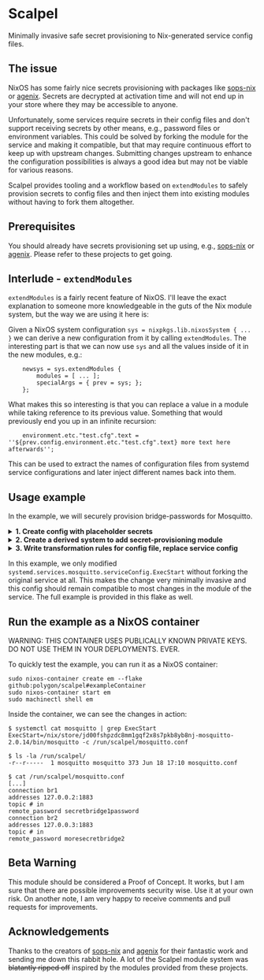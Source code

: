 # Scalpel

Minimally invasive safe secret provisioning to Nix-generated service config files.

## The issue

NixOS has some fairly nice secrets provisioning with packages like [sops-nix](https://github.com/Mic92/sops-nix/) or [agenix](https://github.com/ryantm/agenix). Secrets are decrypted at activation time and will not end up in your store where they may be accessible to anyone.

Unfortunately, some services require secrets in their config files and don't support receiving secrets by other means, e.g., password files or environment variables. This could be solved by forking the module for the service and making it compatible, but that may require continuous effort to keep up with upstream changes. Submitting changes upstream to enhance the configuration possibilities is always a good idea but may not be viable for various reasons.

Scalpel provides tooling and a workflow based on `extendModules` to safely provision secrets to config files and then inject them into existing modules without having to fork them altogether.

## Prerequisites

You should already have secrets provisioning set up using, e.g., [sops-nix](https://github.com/Mic92/sops-nix/) or [agenix](https://github.com/ryantm/agenix). Please refer to these projects to get going.

## Interlude - `extendModules`

`extendModules` is a fairly recent feature of NixOS. I'll leave the exact explanation to someone more knowledgeable in the guts of the Nix module system, but the way we are using it here is:

Given a NixOS system configuration `sys = nixpkgs.lib.nixosSystem { ... }` we can derive a new configuration from it by calling `extendModules`. The interesting part is that we can now use `sys` and all the values inside of it in the new modules, e.g.:

```
    newsys = sys.extendModules {
        modules = [ ... ];
        specialArgs = { prev = sys; };
    };
```

What makes this so interesting is that you can replace a value in a module while taking reference to its previous value. Something that would previously end you up in an infinite recursion:

```
    environment.etc."test.cfg".text = ''${prev.config.environment.etc."test.cfg".text} more text here afterwards'';
```

This can be used to extract the names of configuration files from systemd service configurations and later inject different names back into them.

## Usage example

In the example, we will securely provision bridge-passwords for Mosquitto.

<details>
<summary><b>1. Create config with placeholder secrets</b></summary>

Create your Mosquitto config as usual. But use placeholders sandwiched between `!!` to name your secrets.

```
  services.mosquitto = {
    enable = true;
    listeners = [
      {
        address = "127.0.0.1";
      }
    ];

    bridges.br1 = {
      addresses = [ { address = "127.0.0.2"; } ];
      topics = [ "# in" ];
      settings = {
        remote_password = "!!BR1_PASSWORD!!";
      };
    };

    bridges.br2 = {
      addresses = [ { address = "127.0.0.3"; } ];
      topics = [ "# in" ];
      settings = {
        remote_password = "!!BR2_PASSWORD!!";
      };
    };
  };
```

Also, you will configure your favorite secrets provisioning tool here to ensure that the secrets are later available at runtime:

```
  sops.secrets.br1passwd = {};
  sops.secrets.br2passwd = {};
```
</details>

<details>
<summary><b>2. Create a derived system to add secret-provisioning module</b></summary>

```
  nixosConfigurations = let
    base_sys = nixpkgs.lib.nixosSystem {
      system = "x86_64-linux";
      modules = [
        sops-nix.nixosModules.sops
        ./example/system.nix
      ];
    };
  in {
    exampleContainer = base_sys.extendModules {
      modules = [ 
        self.nixosModules.scalpel
        ./example/secrets.nix 
      ];
      specialArgs = { prev = base_sys; };
    };
```

</details>

<details>
<summary><b>3. Write transformation rules for config file, replace service config</b></summary>

This is the part that is specific to each service. You will need to do some investigation to figure out how the configuration is passed to the service. Firstly, extract the path of the generated config file:

```
let
  start = "${prev.config.systemd.services.mosquitto.serviceConfig.ExecStart}";
  mosquitto_cfgfile = builtins.head (builtins.match ".*-c ([^[:space:]]+)" "${start}");
in
  (...)
```

Now, create a transformator to replace the secret placeholders in this file:

```
  scalpel.trafos."mosquitto.conf" = {
    source = mosquitto_cfgfile;
    matchers."BR1_PASSWORD".secret = config.sops.secrets.br1passwd.path;
    matchers."BR2_PASSWORD".secret = config.sops.secrets.br2passwd.path;
    owner = "mosquitto";
    group = "mosquitto";
    mode = "0440";
  };
```

Finally, replace the configuraton file with the newly created one:

```
  systemd.services.mosquitto.serviceConfig.ExecStart = lib.mkForce (
    builtins.replaceStrings [ "${mosquitto_cfgfile}" ] [ "${config.scalpel.trafos."mosquitto.conf".destination} "] "${start}"
  );
```
</details>

In this example, we only modified `systemd.services.mosquitto.serviceConfig.ExecStart` without forking the original service at all. This makes the change very minimally invasive and this config should remain compatible to most changes in the module of the service. The full example is provided in this flake as well.

## Run the example as a NixOS container

WARNING: THIS CONTAINER USES PUBLICALLY KNOWN PRIVATE KEYS. DO NOT USE THEM IN YOUR DEPLOYMENTS. EVER.

To quickly test the example, you can run it as a NixOS container:

```
sudo nixos-container create em --flake github:polygon/scalpel#exampleContainer
sudo nixos-container start em
sudo machinectl shell em
```

Inside the container, we can see the changes in action:

```
$ systemctl cat mosquitto | grep ExecStart
ExecStart=/nix/store/jd00fshpzdc8mm1gqf2x8s7pkb8yb8nj-mosquitto-2.0.14/bin/mosquitto -c /run/scalpel/mosquitto.conf

$ ls -la /run/scalpel/
-r--r-----  1 mosquitto mosquitto 373 Jun 18 17:10 mosquitto.conf

$ cat /run/scalpel/mosquitto.conf
[...]
connection br1
addresses 127.0.0.2:1883
topic # in
remote_password secretbridge1password
connection br2
addresses 127.0.0.3:1883
topic # in
remote_password moresecretbridge2
```

## Beta Warning

This module should be considered a Proof of Concept. It works, but I am sure that there are possible improvements security wise. Use it at your own risk. On another note, I am very happy to receive comments and pull requests for improvements.

## Acknowledgements

Thanks to the creators of [sops-nix](https://github.com/Mic92/sops-nix/) and [agenix](https://github.com/ryantm/agenix) for their fantastic work and sending me down this rabbit hole. A lot of the Scalpel module system was ~~blatantly ripped off~~ inspired by the modules provided from these projects.
